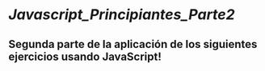 # _Javascript_Principiantes_Parte2_

## Segunda parte de la aplicación de los siguientes ejercicios usando JavaScript!
